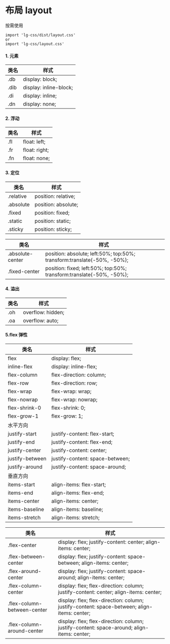 # 布局 layout

按需使用

```
import 'lg-css/dist/layout.css'
or
import 'lg-css/layout.css'
```

#### 1. 元素

| 类名 | 样式                   |
| ---- | ---------------------- |
| .db  | display: block; |
| .dib | display: inline-block; |
| .di  | display: inline; |
| .dn  | display: none; |

#### 2. 浮动

| 类名 | 样式          |
| ---- | ------------- |
| .fl  | float: left; |
| .fr  | float: right; |
| .fn  | float: none; |

#### 3. 定位

| 类名      | 样式                |
| --------- | ------------------- |
| .relative | position: relative; |
| .absolute | position: absolute; |
| .fixed    | position: fixed; |
| .static   | position: static; |
| .sticky   | position: sticky; |

| 类名             | 样式                                                                                        |
| ---------------- | ------------------------------------------------------------------------------------------- |
| .absolute-center | position: absolute; left:50%; top:50%; transform:translate(-50%, -50%); |
| .fixed-center    | position: fixed; left:50%; top:50%; transform:translate(-50%, -50%); |

#### 4. 溢出

| 类名 | 样式          |
| ---- | ------------- |
| .oh  | overflow: hidden; |
| .oa  | overflow: auto; |

#### 5.flex 弹性

| 类名            | 样式                            |
| --------------- | ------------------------------- |
| flex            | display: flex; |
| inline-flex     | display: inline-flex; |
| flex-column     | flex-direction: column; |
| flex-row        | flex-direction: row; |
| flex-wrap       | flex-wrap: wrap; |
| flex-nowrap     | flex-wrap: nowrap; |
| flex-shrink-0   | flex-shrink: 0; |
| flex-grow-1     | flex-grow: 1; |
| 水平方向        |                                 |
| justify-start   | justify-content: flex-start; |
| justify-end     | justify-content: flex-end; |
| justify-center  | justify-content: center; |
| justify-between | justify-content: space-between; |
| justify-around  | justify-content: space-around; |
| 垂直方向        |                                 |
| items-start     | align-items: flex-start; |
| items-end       | align-items: flex-end; |
| items-center    | align-items: center; |
| items-baseline  | align-items: baseline; |
| items-stretch   | align-items: stretch; |

| 类名                        | 样式                                                                                        |
| --------------------------- | ------------------------------------------------------------------------------------------- |
| .flex-center                | display: flex; justify-content: center; align-items: center; |
| .flex-between-center        | display: flex; justify-content: space-between; align-items: center; |
| .flex-around-center         | display: flex; justify-content: space-around; align-items: center; |
| .flex-column-center         | display: flex; flex-direction: column; justify-content: center; align-items: center; |
| .flex-column-between-center | display: flex; flex-direction: column; justify-content: space-between; align-items: center; |
| .flex-column-around-center  | display: flex; flex-direction: column; justify-content: space-around; align-items: center; |
